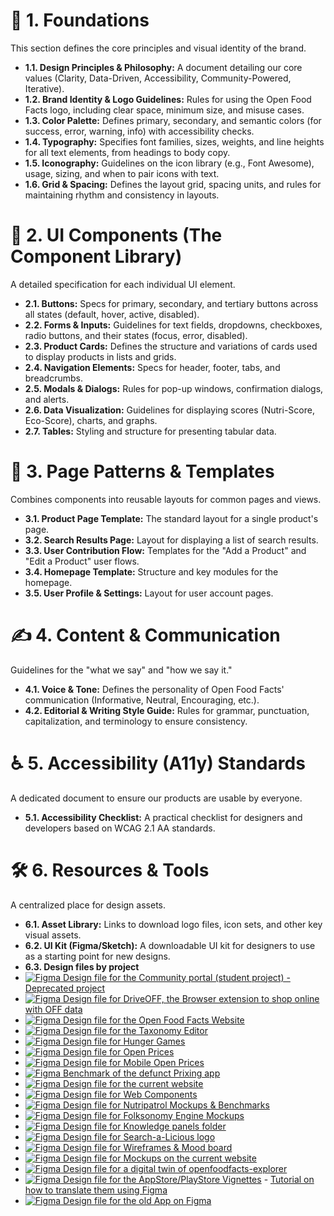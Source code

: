 # 📂 1. Foundations
This section defines the core principles and visual identity of the brand.

- **1.1. Design Principles & Philosophy:** A document detailing our core values (Clarity, Data-Driven, Accessibility, Community-Powered, Iterative).
- **1.2. Brand Identity & Logo Guidelines:** Rules for using the Open Food Facts logo, including clear space, minimum size, and misuse cases.
- **1.3. Color Palette:** Defines primary, secondary, and semantic colors (for success, error, warning, info) with accessibility checks.
- **1.4. Typography:** Specifies font families, sizes, weights, and line heights for all text elements, from headings to body copy.
- **1.5. Iconography:** Guidelines on the icon library (e.g., Font Awesome), usage, sizing, and when to pair icons with text.
- **1.6. Grid & Spacing:** Defines the layout grid, spacing units, and rules for maintaining rhythm and consistency in layouts.

# 🧩 2. UI Components (The Component Library)
A detailed specification for each individual UI element.

- **2.1. Buttons:** Specs for primary, secondary, and tertiary buttons across all states (default, hover, active, disabled).
- **2.2. Forms & Inputs:** Guidelines for text fields, dropdowns, checkboxes, radio buttons, and their states (focus, error, disabled).
- **2.3. Product Cards:** Defines the structure and variations of cards used to display products in lists and grids.
- **2.4. Navigation Elements:** Specs for header, footer, tabs, and breadcrumbs.
- **2.5. Modals & Dialogs:** Rules for pop-up windows, confirmation dialogs, and alerts.
- **2.6. Data Visualization:** Guidelines for displaying scores (Nutri-Score, Eco-Score), charts, and graphs.
- **2.7. Tables:** Styling and structure for presenting tabular data.




# 📄 3. Page Patterns & Templates
Combines components into reusable layouts for common pages and views.

- **3.1. Product Page Template:** The standard layout for a single product's page.
- **3.2. Search Results Page:** Layout for displaying a list of search results.
- **3.3. User Contribution Flow:** Templates for the "Add a Product" and "Edit a Product" user flows.
- **3.4. Homepage Template:** Structure and key modules for the homepage.
- **3.5. User Profile & Settings:** Layout for user account pages.

# ✍️ 4. Content & Communication
Guidelines for the "what we say" and "how we say it."

- **4.1. Voice & Tone:** Defines the personality of Open Food Facts' communication (Informative, Neutral, Encouraging, etc.).
- **4.2. Editorial & Writing Style Guide:** Rules for grammar, punctuation, capitalization, and terminology to ensure consistency.

# ♿ 5. Accessibility (A11y) Standards
A dedicated document to ensure our products are usable by everyone.

- **5.1. Accessibility Checklist:** A practical checklist for designers and developers based on WCAG 2.1 AA standards.

# 🛠️ 6. Resources & Tools
A centralized place for design assets.

- **6.1. Asset Library:** Links to download logo files, icon sets, and other key visual assets.
- **6.2. UI Kit (Figma/Sketch):** A downloadable UI kit for designers to use as a starting point for new designs.
- **6.3. Design files by project** 
- [![Figma](https://img.shields.io/badge/figma-%23F24E1E.svg?logo=figma&logoColor=white) Design file for the Community portal (student project) - Deprecated project](https://www.figma.com/file/AFo8ZYiNoom0o2Rakzg7vd/Community-portal-(OFF-version)?node-id=205%3A2)
- [![Figma](https://img.shields.io/badge/figma-%23F24E1E.svg?logo=figma&logoColor=white) Design file for DriveOFF, the Browser extension to shop online with OFF data](https://www.figma.com/design/DHvAhrqU1TBaVkzyTcqXOT/DriveOFF---Chrome-extension-for-shopping?m=auto&t=tdB5zkxiDiU0bMVh-6)
- [![Figma](https://img.shields.io/badge/figma-%23F24E1E.svg?logo=figma&logoColor=white) Design file for the Open Food Facts Website](https://www.figma.com/design/Qg9URUyrjHgYmnDHXRsTTB/Current-Website-design?m=auto&t=jNwvjRR8nIgOzzJZ-6)
- [![Figma](https://img.shields.io/badge/figma-%23F24E1E.svg?logo=figma&logoColor=white) Design file for the Taxonomy Editor](https://www.figma.com/file/7QxD2pOnVntjDPqbHHPGHv/Taxonomy-Editor?t=4YadI2GgSAXcPnlo-0)
- [![Figma](https://img.shields.io/badge/figma-%23F24E1E.svg?logo=figma&logoColor=white) Design file for Hunger Games](https://www.figma.com/design/pngqJwPkytFik6h4EW396n/Hunger-Games?node-id=801-2&p=f&t=xQnrkht1cbTJGOw9-0)
- [![Figma](https://img.shields.io/badge/figma-%23F24E1E.svg?logo=figma&logoColor=white) Design file for Open Prices](https://www.figma.com/design/cIB7CInl2BfueMzWnz09t6/Open-Prices?node-id=0-1&p=f&t=LC7UvPjngw57NGSs-0)
- [![Figma](https://img.shields.io/badge/figma-%23F24E1E.svg?logo=figma&logoColor=white) Design file for Mobile Open Prices](https://www.figma.com/design/nFMjewFAOa8c4ahtob7CAB/Mobile-App-Design--Quentin-?node-id=5816-22697&p=f&t=AkgTM9QzMK7tQeGC-0)
- [![Figma](https://img.shields.io/badge/figma-%23F24E1E.svg?logo=figma&logoColor=white) Benchmark of the defunct Prixing app](https://www.figma.com/design/XQYkLGKlcotBPpwKMhDe1z/Prixing---Benchmark?m=auto&t=AkgTM9QzMK7tQeGC-6)
- [![Figma](https://img.shields.io/badge/figma-%23F24E1E.svg?logo=figma&logoColor=white) Design file for the current website](https://www.figma.com/design/Qg9URUyrjHgYmnDHXRsTTB/Current-Website-design?m=auto&t=RokuCr1uXrGFMhTB-6)
- [![Figma](https://img.shields.io/badge/figma-%23F24E1E.svg?logo=figma&logoColor=white) Design file for Web Components](https://www.figma.com/design/X8nBndPdBfikAcevBiBxKo/Web-Components?node-id=0-1&p=f&t=A7yCwKqyW9klqYq8-0)
- [![Figma](https://img.shields.io/badge/figma-%23F24E1E.svg?logo=figma&logoColor=white) Design file for Nutripatrol Mockups & Benchmarks](https://www.figma.com/design/SRU9iQ5DIpKNa6izKEiqyo/NutriPatrol--quality-?node-id=48-36&p=f&t=Ly2rYxJgs4fcTane-0)
- [![Figma](https://img.shields.io/badge/figma-%23F24E1E.svg?logo=figma&logoColor=white) Design file for Folksonomy Engine Mockups](https://www.figma.com/design/uEtDC3hqIZZeOs6AQAed3D/Folksonomy-Engine--n%C3%A9e-OpenLists-?node-id=614-2&p=f&t=Ly2rYxJgs4fcTane-0)
- [![Figma](https://img.shields.io/badge/figma-%23F24E1E.svg?logo=figma&logoColor=white) Design file for Knowledge panels folder](xxx)
- [![Figma](https://img.shields.io/badge/figma-%23F24E1E.svg?logo=figma&logoColor=white) Design file for Search-a-Licious logo](https://www.figma.com/design/gNnI56OF91Ugdd4fBaq5F8/Search-A-Licious-Logo?m=auto&t=bEHMawF1eequkY9w-6)
- [![Figma](https://img.shields.io/badge/figma-%23F24E1E.svg?logo=figma&logoColor=white) Design file for Wireframes & Mood board](https://www.figma.com/design/d1tuhFa0qQLqqJP2xbwBqZ/Website-%E2%80%93%3E-Search?node-id=1-2&t=bEHMawF1eequkY9w-0)
- [![Figma](https://img.shields.io/badge/figma-%23F24E1E.svg?logo=figma&logoColor=white) Design file for Mockups on the current website](https://www.figma.com/design/Qg9URUyrjHgYmnDHXRsTTB/Current-Website-design?m=auto&t=RokuCr1uXrGFMhTB-6)
- [![Figma](https://img.shields.io/badge/figma-%23F24E1E.svg?logo=figma&logoColor=white) Design file for a digital twin of openfoodfacts-explorer](<https://www.figma.com/design/pgWZAEX1ZoTt0f7Azek4AV/Open-Food-Facts-Explorer-(next-gen-frontend)?node-id=1-53&t=XfEkgmUsvs6qiKr9-0>)
- [![Figma](https://img.shields.io/badge/figma-%23F24E1E.svg?logo=figma&logoColor=white) Design file for the AppStore/PlayStore Vignettes](https://www.figma.com/file/loMFSX1wJ61jjuZkSeLV7e/Vignettes-App-Design-\(Quentin\)?node-id=3248%3A324) - [Tutorial on how to translate them using Figma](https://github.com/openfoodfacts/fastlane-descriptions-smoothie/blob/main/VIGNETTES.md)
- [![Figma](https://img.shields.io/badge/figma-%23F24E1E.svg?logo=figma&logoColor=white) Design file for the old App on Figma](https://www.figma.com/file/BQ7CSyFvl7D9ljcXT0ay0u/Navigation-within-the-app)
